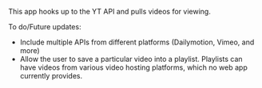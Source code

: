 This app hooks up to the YT API and pulls videos for viewing.

To do/Future updates:

- Include multiple APIs from different platforms (Dailymotion, Vimeo, and more)
- Allow the user to save a particular video into a playlist. Playlists can have videos from various video hosting platforms, which no web app currently provides.

